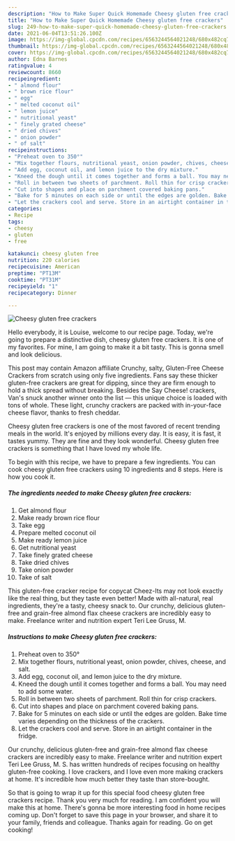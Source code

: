 ```yaml
---
description: "How to Make Super Quick Homemade Cheesy gluten free crackers"
title: "How to Make Super Quick Homemade Cheesy gluten free crackers"
slug: 249-how-to-make-super-quick-homemade-cheesy-gluten-free-crackers
date: 2021-06-04T13:51:26.100Z
image: https://img-global.cpcdn.com/recipes/6563244564021248/680x482cq70/cheesy-gluten-free-crackers-recipe-main-photo.jpg
thumbnail: https://img-global.cpcdn.com/recipes/6563244564021248/680x482cq70/cheesy-gluten-free-crackers-recipe-main-photo.jpg
cover: https://img-global.cpcdn.com/recipes/6563244564021248/680x482cq70/cheesy-gluten-free-crackers-recipe-main-photo.jpg
author: Edna Barnes
ratingvalue: 4
reviewcount: 8660
recipeingredient:
- " almond flour"
- " brown rice flour"
- " egg"
- " melted coconut oil"
- " lemon juice"
- " nutritional yeast"
- " finely grated cheese"
- " dried chives"
- " onion powder"
- " of salt"
recipeinstructions:
- "Preheat oven to 350°"
- "Mix together flours, nutritional yeast, onion powder, chives, cheese, and salt."
- "Add egg, coconut oil, and lemon juice to the dry mixture."
- "Kneed the dough until it comes together and forms a ball. You may need to add some water."
- "Roll in between two sheets of parchment. Roll thin for crisp crackers."
- "Cut into shapes and place on parchment covered baking pans."
- "Bake for 5 minutes on each side or until the edges are golden. Bake time varies depending on the thickness of the crackers."
- "Let the crackers cool and serve. Store in an airtight container in the fridge."
categories:
- Recipe
tags:
- cheesy
- gluten
- free

katakunci: cheesy gluten free 
nutrition: 220 calories
recipecuisine: American
preptime: "PT13M"
cooktime: "PT31M"
recipeyield: "1"
recipecategory: Dinner

---
```



![Cheesy gluten free crackers](https://img-global.cpcdn.com/recipes/6563244564021248/680x482cq70/cheesy-gluten-free-crackers-recipe-main-photo.jpg)

Hello everybody, it is Louise, welcome to our recipe page. Today, we're going to prepare a distinctive dish, cheesy gluten free crackers. It is one of my favorites. For mine, I am going to make it a bit tasty. This is gonna smell and look delicious.

This post may contain Amazon affiliate Crunchy, salty, Gluten-Free Cheese Crackers from scratch using only five ingredients. Fans say these thicker gluten-free crackers are great for dipping, since they are firm enough to hold a thick spread without breaking. Besides the Say Cheese! crackers, Van&#39;s snuck another winner onto the list — this unique choice is loaded with tons of whole. These light, crunchy crackers are packed with in-your-face cheese flavor, thanks to fresh cheddar.

Cheesy gluten free crackers is one of the most favored of recent trending meals in the world. It's enjoyed by millions every day. It is easy, it is fast, it tastes yummy. They are fine and they look wonderful. Cheesy gluten free crackers is something that I have loved my whole life.


To begin with this recipe, we have to prepare a few ingredients. You can cook cheesy gluten free crackers using 10 ingredients and 8 steps. Here is how you cook it.

<!--inarticleads1-->

##### The ingredients needed to make Cheesy gluten free crackers:

1. Get  almond flour
1. Make ready  brown rice flour
1. Take  egg
1. Prepare  melted coconut oil
1. Make ready  lemon juice
1. Get  nutritional yeast
1. Take  finely grated cheese
1. Take  dried chives
1. Take  onion powder
1. Take  of salt


This gluten-free cracker recipe for copycat Cheez-Its may not look exactly like the real thing, but they taste even better! Made with all-natural, real ingredients, they&#39;re a tasty, cheesy snack to. Our crunchy, delicious gluten-free and grain-free almond flax cheese crackers are incredibly easy to make. Freelance writer and nutrition expert Teri Lee Gruss, M. 

<!--inarticleads2-->

##### Instructions to make Cheesy gluten free crackers:

1. Preheat oven to 350°
1. Mix together flours, nutritional yeast, onion powder, chives, cheese, and salt.
1. Add egg, coconut oil, and lemon juice to the dry mixture.
1. Kneed the dough until it comes together and forms a ball. You may need to add some water.
1. Roll in between two sheets of parchment. Roll thin for crisp crackers.
1. Cut into shapes and place on parchment covered baking pans.
1. Bake for 5 minutes on each side or until the edges are golden. Bake time varies depending on the thickness of the crackers.
1. Let the crackers cool and serve. Store in an airtight container in the fridge.


Our crunchy, delicious gluten-free and grain-free almond flax cheese crackers are incredibly easy to make. Freelance writer and nutrition expert Teri Lee Gruss, M. S. has written hundreds of recipes focusing on healthy gluten-free cooking. I love crackers, and I love even more making crackers at home. It&#39;s incredible how much better they taste than store-bought. 

So that is going to wrap it up for this special food cheesy gluten free crackers recipe. Thank you very much for reading. I am confident you will make this at home. There's gonna be more interesting food in home recipes coming up. Don't forget to save this page in your browser, and share it to your family, friends and colleague. Thanks again for reading. Go on get cooking!
